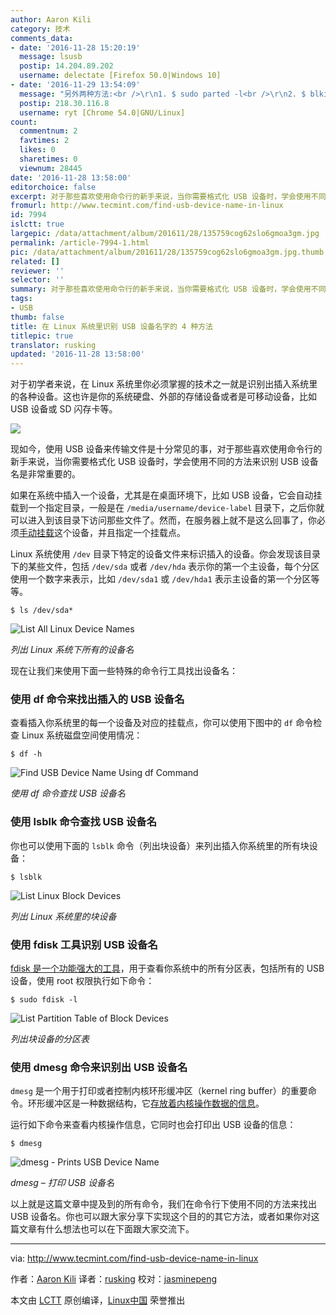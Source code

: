 ```yaml
---
author: Aaron Kili
category: 技术
comments_data:
- date: '2016-11-28 15:20:19'
  message: lsusb
  postip: 14.204.89.202
  username: delectate [Firefox 50.0|Windows 10]
- date: '2016-11-29 13:54:09'
  message: "另外两种方法:<br />\r\n1. $ sudo parted -l<br />\r\n2. $ blkid"
  postip: 218.30.116.8
  username: ryt [Chrome 54.0|GNU/Linux]
count:
  commentnum: 2
  favtimes: 2
  likes: 0
  sharetimes: 0
  viewnum: 28445
date: '2016-11-28 13:58:00'
editorchoice: false
excerpt: 对于那些喜欢使用命令行的新手来说，当你需要格式化 USB 设备时，学会使用不同的方法来识别 USB 设备名是非常重要的。
fromurl: http://www.tecmint.com/find-usb-device-name-in-linux
id: 7994
islctt: true
largepic: /data/attachment/album/201611/28/135759cog62slo6gmoa3gm.jpg
permalink: /article-7994-1.html
pic: /data/attachment/album/201611/28/135759cog62slo6gmoa3gm.jpg.thumb.jpg
related: []
reviewer: ''
selector: ''
summary: 对于那些喜欢使用命令行的新手来说，当你需要格式化 USB 设备时，学会使用不同的方法来识别 USB 设备名是非常重要的。
tags:
- USB
thumb: false
title: 在 Linux 系统里识别 USB 设备名字的 4 种方法
titlepic: true
translator: rusking
updated: '2016-11-28 13:58:00'
---
```


对于初学者来说，在 Linux 系统里你必须掌握的技术之一就是识别出插入系统里的各种设备。这也许是你的系统硬盘、外部的存储设备或者是可移动设备，比如 USB 设备或 SD 闪存卡等。


![](/data/attachment/album/201611/28/135759cog62slo6gmoa3gm.jpg)


现如今，使用 USB 设备来传输文件是十分常见的事，对于那些喜欢使用命令行的新手来说，当你需要格式化 USB 设备时，学会使用不同的方法来识别 USB 设备名是非常重要的。


如果在系统中插入一个设备，尤其是在桌面环境下，比如 USB 设备，它会自动挂载到一个指定目录，一般是在 `/media/username/device-label` 目录下，之后你就可以进入到该目录下访问那些文件了。然而，在服务器上就不是这么回事了，你必须[手动挂载](http://www.tecmint.com/mount-filesystem-in-linux/)这个设备，并且指定一个挂载点。


Linux 系统使用 `/dev` 目录下特定的设备文件来标识插入的设备。你会发现该目录下的某些文件，包括 `/dev/sda` 或者 `/dev/hda` 表示你的第一个主设备，每个分区使用一个数字来表示，比如 `/dev/sda1` 或 `/dev/hda1` 表示主设备的第一个分区等等。



```
$ ls /dev/sda*

```

![List All Linux Device Names](/data/attachment/album/201611/28/135808l6nxfufxkwxfz615.png)


*列出 Linux 系统下所有的设备名*


现在让我们来使用下面一些特殊的命令行工具找出设备名：


### 使用 df 命令来找出插入的 USB 设备名


查看插入你系统里的每一个设备及对应的挂载点，你可以使用下图中的 `df` 命令检查 Linux 系统磁盘空间使用情况：



```
$ df -h

```

![Find USB Device Name Using df Command](/data/attachment/album/201611/28/135809q8cfwvxcxvv81x16.png)


*使用 df 命令查找 USB 设备名*


### 使用 lsblk 命令查找 USB 设备名


你也可以使用下面的 `lsblk` 命令（列出块设备）来列出插入你系统里的所有块设备：



```
$ lsblk

```

![List Linux Block Devices](/data/attachment/album/201611/28/135810u303g3nnnvxgnuu0.png)


*列出 Linux 系统里的块设备*


### 使用 fdisk 工具识别 USB 设备名


[fdisk 是一个功能强大的工具](http://www.tecmint.com/fdisk-commands-to-manage-linux-disk-partitions/)，用于查看你系统中的所有分区表，包括所有的 USB 设备，使用 root 权限执行如下命令：



```
$ sudo fdisk -l

```

![List Partition Table of Block Devices](/data/attachment/album/201611/28/135811qgfsa9vf8g0zoh8i.png)


*列出块设备的分区表*


### 使用 dmesg 命令来识别出 USB 设备名


`dmesg` 是一个用于打印或者控制内核环形缓冲区（kernel ring buffer）的重要命令。环形缓冲区是一种数据结构，它[存放着内核操作数据的信息](http://www.tecmint.com/dmesg-commands/)。


运行如下命令来查看内核操作信息，它同时也会打印出 USB 设备的信息：



```
$ dmesg

```

![dmesg - Prints USB Device Name](/data/attachment/album/201611/28/135811m8m3ssnrps8pp3j3.png)


*dmesg – 打印 USB 设备名*


以上就是这篇文章中提及到的所有命令，我们在命令行下使用不同的方法来找出 USB 设备名。你也可以跟大家分享下实现这个目的的其它方法，或者如果你对这篇文章有什么想法也可以在下面跟大家交流下。




---


via: <http://www.tecmint.com/find-usb-device-name-in-linux>


作者：[Aaron Kili](http://www.tecmint.com/author/aaronkili/) 译者：[rusking](https://github.com/rusking) 校对：[jasminepeng](https://github.com/jasminepeng)


本文由 [LCTT](https://github.com/LCTT/TranslateProject) 原创编译，[Linux中国](https://linux.cn/) 荣誉推出